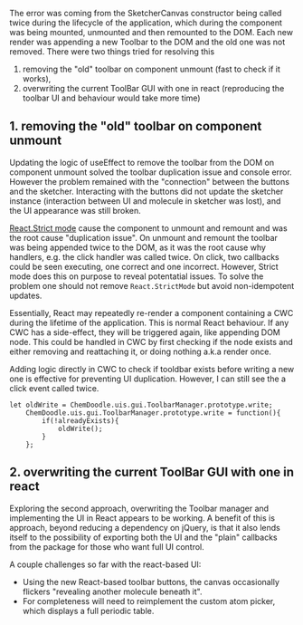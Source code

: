 The error was coming from the SketcherCanvas constructor being called twice during the lifecycle of the application, which during the component was being mounted, unmounted and then remounted to the DOM. Each new render was appending a new Toolbar to the DOM and the old one was not removed. There were two things tried for resolving this

1. removing the "old" toolbar on component unmount (fast to check if it works),
2. overwriting the current ToolBar GUI with one in react (reproducing the toolbar UI and behaviour would take more time)

## 1. removing the "old" toolbar on component unmount

Updating the logic of useEffect to remove the toolbar from the DOM on component unmount solved the toolbar duplication issue and console error. However the problem remained with the "connection" between the buttons and the sketcher. Interacting with the buttons did not update the sketcher instance (interaction between UI and molecule in sketcher was lost), and the UI appearance was still broken.

[React.Strict mode](https://reactjs.org/docs/strict-mode.html) cause the component to unmount and remount and was the root cause "duplication issue". On unmount and remount the toolbar was being appended twice to the DOM, as it was the root cause why handlers, e.g. the click handler was called twice. On click, two callbacks could be seen executing, one correct and one incorrect. However, Strict mode does this on purpose to reveal potentatial issues. To solve the problem one should not remove `React.StrictMode` but avoid non-idempotent updates.

Essentially, React may repeatedly re-render a component containing a CWC during the lifetime of the application. This is normal React behaviour. If any CWC has a side-effect, they will be triggered again, like appending DOM node. This could be handled in CWC by first checking if the node exists and either removing and reattaching it, or doing nothing a.k.a render once.

Adding logic directly in CWC to check if tooldbar exists before writing a new one is effective for preventing UI duplication. However, I can still see the a click event called twice.

```
let oldWrite = ChemDoodle.uis.gui.ToolbarManager.prototype.write;
	ChemDoodle.uis.gui.ToolbarManager.prototype.write = function(){
		if(!alreadyExists){
			oldWrite();
		}
	};
```

## 2. overwriting the current ToolBar GUI with one in react

Exploring the second approach, overwriting the Toolbar manager and implementing the UI in React appears to be working. A benefit of this is approach, beyond reducing a dependency on jQuery, is that it also lends itself to the possibility of exporting both the UI and the "plain" callbacks from the package for those who want full UI control.

A couple challenges so far with the react-based UI:

- Using the new React-based toolbar buttons, the canvas occasionally flickers "revealing another molecule beneath it".
- For completeness will need to reimplement the custom atom picker, which displays a full periodic table.

